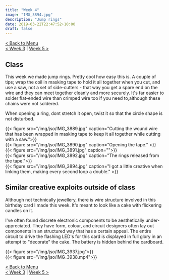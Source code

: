 ```yaml
---
title: "Week 4"
image: "IMG_3894.jpg"
description: "Jump rings"
date: 2019-03-22T22:47:52+10:00
draft: false
---
```

[< Back to Menu](/jso/)  
[< Week 3](/jso/week03) | [Week 5 >](/jso/week05)


## Class

This week we made jump rings.  Pretty cool how easy this is.  A couple of tips; wrap the coil in masking tape to hold it all together when you cut, and use a saw, not a set of side-cutters - that way you get a spare end on the wire and they can meet together cleanly and more securely.  It's far easier to solder flat-ended wire than crimped wire too if you need to,although these chains were not soldered.

When opening a ring, dont stretch it open, twist it so that the circle shape is not disturbed.

<div class="row">
    <div class="4u 12u$(medium)">
        {{< figure src="/img/jso/IMG_3889.jpg" caption="Cutting the wound wire that has been wrapped in masking tape to keep it all together while cutting with a saw.">}}
    </div>
    <div class="4u 12u$(medium)">
        {{< figure src="/img/jso/IMG_3890.jpg" caption="Opening the tape." >}}
    </div>
    <div class="4u 12u$(medium)">
        {{< figure src="/img/jso/IMG_3891.jpg" caption="">}}
    </div>
</div>
<div class="row">
    <div class="6u 12u$(medium)">
        {{< figure src="/img/jso/IMG_3892.jpg" caption="The rings released from the tape.">}}
    </div>
    <div class="6u 12u$(medium)">
        {{< figure src="/img/jso/IMG_3894.jpg" caption="I got a little creative when linking them, making every second loop a double." >}}
    </div>
</div>


## Similar creative exploits outside of class

Although not technically jewellery, there is wire structure involved in this birthday card I made this week.  It's meant to look like a cake with flickering candles on it.

I've often found discrete electronic components to be aesthetically under-appreciated. They have form, colour, and circuit designers often lay out components in an structured way that has a certain appeal.  The entire circuit to drive the flashing LED's for this card is displayed in full glory in an attempt to "decorate" the cake.  The battery is hidden behind the cardboard.

<div class="row">
    <div class="6u 12u$(medium)">
        {{< figure src="/img/jso/IMG_3937.jpg">}}
    </div>
    <div class="6u 12u$(medium)">
        {{< figure src="/img/jso/IMG_3938.mp4">}}
    </div>
</div>


[< Back to Menu](/jso/)  
[< Week 3](/jso/week03) | [Week 5 >](/jso/week05)

